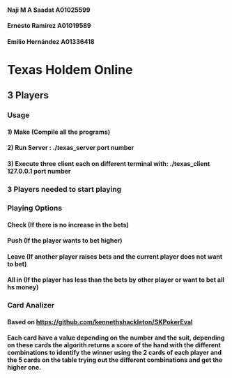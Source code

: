 #### Naji M A Saadat A01025599 
#### Ernesto Ramirez A01019589
#### Emilio Hernández  A01336418

# Texas Holdem Online 
##     3 Players

### Usage 
#### 1) Make (Compile all the programs)
#### 2) Run Server : ./texas_server port number 
#### 3) Execute three client each on different terminal with: ./texas_client 127.0.0.1 port number 
### 3 Players needed to start playing


### Playing Options 
#### Check  (If there is no increase in the bets)
#### Push   (If the player wants to bet higher)
#### Leave	 (If another player raises bets and the current player does not want to bet)
#### All in (If the player has less than the bets by other player or want to bet all hs money)

### Card Analizer 
#### Based on https://github.com/kennethshackleton/SKPokerEval

#### Each card have a value depending on the number and the suit, depending on these cards the algorith returns a score of the hand with the different combinations to identify the winner using the 2 cards of each player and the 5 cards on the table trying out the different combinations and get the higher one.








